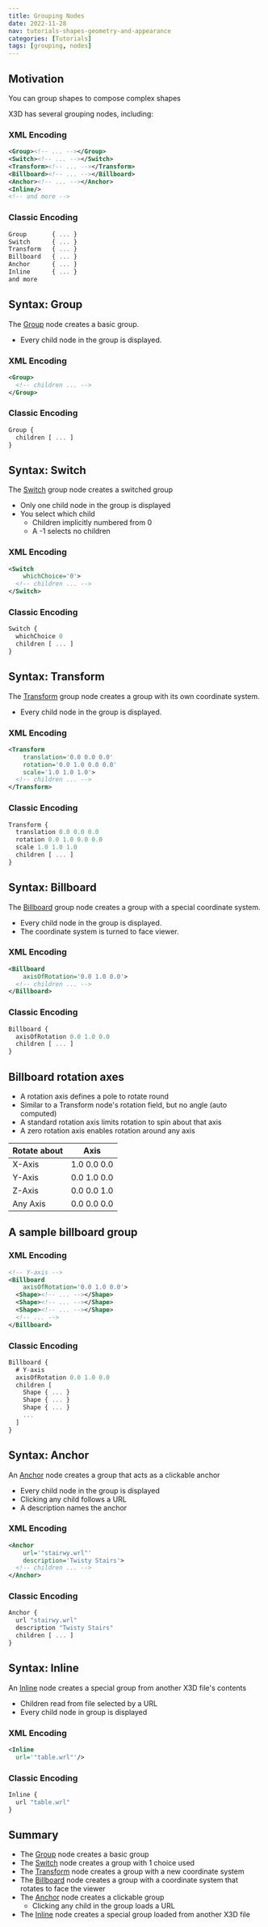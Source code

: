 ```yaml
---
title: Grouping Nodes
date: 2022-11-28
nav: tutorials-shapes-geometry-and-appearance
categories: [Tutorials]
tags: [grouping, nodes]
---
```

## Motivation

You can group shapes to compose complex shapes

X3D has several grouping nodes, including:

### XML Encoding

```xml
<Group><!-- ... --></Group>
<Switch><!-- ... --></Switch>
<Transform><!-- ... --></Transform>
<Billboard><!-- ... --></Billboard>
<Anchor><!-- ... --></Anchor>
<Inline/>
<!-- and more -->
```

### Classic Encoding

```js
Group       { ... }
Switch      { ... }
Transform   { ... }
Billboard   { ... }
Anchor      { ... }
Inline      { ... }
and more
```

## Syntax: Group

The [Group](https://www.web3d.org/documents/specifications/19775-1/V3.3/Part01/components/group.html#Group) node creates a basic group.

- Every child node in the group is displayed.

### XML Encoding

```xml
<Group>
  <!-- children ... -->
</Group>
```

### Classic Encoding

```js
Group {
  children [ ... ]
}
```

## Syntax: Switch

The [Switch](https://www.web3d.org/documents/specifications/19775-1/V3.3/Part01/components/group.html#Switch) group node creates a switched group

- Only one child node in the group is displayed
- You select which child
  - Children implicitly numbered from 0
  - A -1 selects no children

### XML Encoding

```xml
<Switch
    whichChoice='0'>
  <!-- children ... -->
</Switch>
```

### Classic Encoding

```js
Switch {
  whichChoice 0
  children [ ... ]
}
```

## Syntax: Transform

The [Transform](https://www.web3d.org/documents/specifications/19775-1/V3.3/Part01/components/group.html#Transform) group node creates a group with its own coordinate system.

- Every child node in the group is displayed.

### XML Encoding

```xml
<Transform
    translation='0.0 0.0 0.0'
    rotation='0.0 1.0 0.0 0.0'
    scale='1.0 1.0 1.0'>
  <!-- children ... -->
</Transform>
```

### Classic Encoding

```js
Transform {
  translation 0.0 0.0 0.0
  rotation 0.0 1.0 0.0 0.0
  scale 1.0 1.0 1.0
  children [ ... ]
}
```

## Syntax: Billboard

The [Billboard](https://www.web3d.org/documents/specifications/19775-1/V3.3/Part01/components/navigation.html#Billboard) group node creates a group with a special coordinate system.

- Every child node in the group is displayed.
- The coordinate system is turned to face viewer.

### XML Encoding

```xml
<Billboard
    axisOfRotation='0.0 1.0 0.0'>
  <!-- children ... -->
</Billboard>
```

### Classic Encoding

```js
Billboard {
  axisOfRotation 0.0 1.0 0.0
  children [ ... ]
}
```

## Billboard rotation axes

- A rotation axis defines a pole to rotate round
- Similar to a Transform node's rotation field, but no angle (auto computed)
- A standard rotation axis limits rotation to spin about that axis
- A zero rotation axis enables rotation around any axis

| Rotate about | Axis        |
|--------------|-------------|
| X-Axis       | 1.0 0.0 0.0 |
| Y-Axis       | 0.0 1.0 0.0 |
| Z-Axis       | 0.0 0.0 1.0 |
| Any Axis     | 0.0 0.0 0.0 |

## A sample billboard group

### XML Encoding

```xml
<!-- Y-axis -->
<Billboard
    axisOfRotation='0.0 1.0 0.0'>
  <Shape><!-- ... --></Shape>
  <Shape><!-- ... --></Shape>
  <Shape><!-- ... --></Shape>
  <!-- ... -->
</Billboard>
```

### Classic Encoding

```js
Billboard {
  # Y-axis
  axisOfRotation 0.0 1.0 0.0
  children [
    Shape { ... }
    Shape { ... }
    Shape { ... }
    ...
  ]
}
```

## Syntax: Anchor

An [Anchor](https://www.web3d.org/documents/specifications/19775-1/V3.3/Part01/components/networking.html#Anchor) node creates a group that acts as a clickable anchor

- Every child node in the group is displayed
- Clicking any child follows a URL
- A description names the anchor

### XML Encoding

```xml
<Anchor
    url='"stairwy.wrl"'
    description='Twisty Stairs'>
  <!-- children ... -->
</Anchor>
```

### Classic Encoding

```js
Anchor {
  url "stairwy.wrl"
  description "Twisty Stairs"
  children [ ... ]
}
```

## Syntax: Inline

An [Inline](https://www.web3d.org/documents/specifications/19775-1/V3.3/Part01/components/networking.html#Inline) node creates a special group from another X3D file's contents

- Children read from file selected by a URL
- Every child node in group is displayed

### XML Encoding

```xml
<Inline
  url='"table.wrl"'/>
```

### Classic Encoding

```js
Inline {
  url "table.wrl"
}
```

## Summary

- The [Group](https://www.web3d.org/documents/specifications/19775-1/V3.3/Part01/components/group.html#Group) node creates a basic group
- The [Switch](https://www.web3d.org/documents/specifications/19775-1/V3.3/Part01/components/group.html#Switch) node creates a group with 1 choice used
- The [Transform](https://www.web3d.org/documents/specifications/19775-1/V3.3/Part01/components/group.html#Transform) node creates a group with a new coordinate system
- The [Billboard](https://www.web3d.org/documents/specifications/19775-1/V3.3/Part01/components/navigation.html#Billboard) node creates a group with a coordinate system that rotates to face the viewer
- The [Anchor](https://www.web3d.org/documents/specifications/19775-1/V3.3/Part01/components/networking.html#Anchor) node creates a clickable group
  - Clicking any child in the group loads a URL
- The [Inline](https://www.web3d.org/documents/specifications/19775-1/V3.3/Part01/components/networking.html#Inline) node creates a special group loaded from another X3D file
